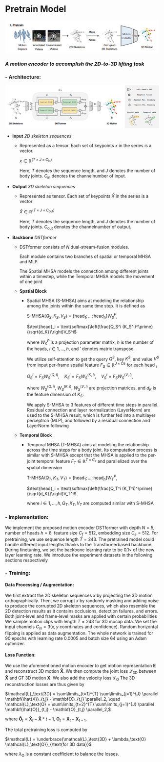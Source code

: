 # Pretrain Model

![pretrain](../assets/pretrain.png)

### _A motion encoder to accomplish the 2D-to-3D lifting task_

### - Architecture:

![architecture](../assets/dstformer.png)

- **Input** _2D skeleton sequences_

  - Represented as a tensor. Each set of keypoints $x$ in the series is a vector.

    $x \in \mathbb{R}^{(T \times J \times C_{\text{in}})}$

    Here, $T$ denotes the sequence length, and $J$ denotes the number of body joints. $C_{\text{in}}$ denotes the channelnumber of input.

- **Output** _3D skeleton sequences_

  - Represented as tensor. Each set of keypoints $\hat{X}$ in the series is a vector

    $\hat{X} \in \mathbb{R}^{(T \times J \times C_{\text{out}})}$

    Here, $T$ denotes the sequence length, and $J$ denotes the number of body joints. $C_{\text{out}}$ denotes the channelnumber of output.

- **Backbone** _DSTformer_

  - DSTformer consists of $N$ dual-stream-fusion modules.

    Each module contains two branches of spatial or temporal MHSA and MLP.

    The Spatial MHSA models the connection among different joints within a timestep, while the Temporal MHSA models the movement of one joint

  - **Spatial Block**

    - Spatial MHSA (S-MHSA) aims at modeling the relationship among the joints within the same time step. It is defined as

      $\text{S-MHSA}(Q_S, K_S, V_S) = [\text{head}_1; \ldots; \text{head}_h]W_S^P$,

      $\text{head}_i = \text{softmax}\left(\frac{Q_S^i (K_S^i)^\prime}{\sqrt{d_K}}\right)V_S^i$

      where $W_S^P$ is a projection parameter matrix, $h$ is the number of the heads, $i \in 1, . . . , h$, and $′$ denotes matrix transpose.

      We utilize self-attention to get the query $Q^S$, key $K^S$, and value $V^S$ from input per-frame spatial feature $F_S \in \mathbb{R}^{J \times Ce}$ for each head $_i$

      $Q_S^i = F_{S}W_{S}^{(Q,i)}, \quad K_S^i = F_{S}W_{S}^{(K,i)}, \quad V_S^i = F_{S}W_{S}^{(V,i)}$,

      where $W_S^{(Q,i)}$, $W_S^{(K,i)}$, $W_S^{(V,i)}$ are projection matrices, and $d_K$ is the feature dimension of $K_S$.

      We apply S-MHSA to 3 features of different time steps in parallel. Residual connection and layer normalization (LayerNorm) are used to the S-MHSA result, which is further fed into a multilayer perceptron (MLP), and followed by a residual connection and LayerNorm following

  - **Temporal Block**

    - Temporal MHSA (T-MHSA) aims at
      modeling the relationship across the time steps for a body
      joint. Its computation process is similar with S-MHSA except that the MHSA is applied to the per-joint temporal
      feature $F_T \in \mathbb{R}^{T \times C_e}$ and parallelized over the spatial dimension

      $\text{T-MHSA}(Q_T, K_T, V_T) = [\text{head}_1; \ldots; \text{head}_h]W_T^P$,

      $\text{head}_i = \text{softmax}\left(\frac{Q_T^i (K_T^i)^\prime}{\sqrt{d_K}}\right)V_T^i$

      where $i \in 1,...,h, Q_T, K_T, V_T$ are computed similar with S-MHSA

### - Implementation:

We implement the proposed motion encoder DSTformer
with depth $N = 5$, number of heads $h = 8$, feature size
$C_f = 512$, embedding size $C_e = 512$. For pretraining, we
use sequence length $T = 243$. The pretrained model could
handle different input lengths thanks to the Transformerbased backbone. During finetuning, we set the backbone
learning rate to be $0.1 ×$ of the new layer learning rate. We
introduce the experiment datasets in the following sections
respectively

### - Training:

#### Data Processing / Augmentation:

We first
extract the 2D skeleton sequences $x$ by projecting the 3D
motion orthographically. Then, we corrupt $x$ by randomly
masking and adding noise to produce the corrupted 2D skeleton sequences, which also resemble the 2D detection results
as it contains occlusions, detection failures, and errors. Both
joint-level and frame-level masks are applied with certain
probabilities We sample motion clips with length $T = 243$ for
3D mocap data. We set the input channels $C_{in} = 3 (x, y$ coordinates and
confidence). Random horizontal flipping is applied as data augmentation. The whole network
is trained for 90 epochs with learning rate 0.0005 and batch
size 64 using an Adam optimizer.

#### Loss Function:

We use the aforementioned motion encoder to get motion representation $\mathbf{E}$ and reconstruct 3D motion $\mathbf{\hat{X}}$. We then compute the joint loss $\mathcal{L}_\text{3D}$ between $\mathbf{\hat{X}}$ and GT 3D motion $\mathbf{X}$. We also add the velocity loss $\mathcal{L}_\text{O}$ The 3D reconstruction losses are thus given by

$\mathcal{L}_\text{3D} = \sum\limits_{t=1}^{T} \sum\limits_{j=1}^{J} \parallel  \mathbf{\hat{X}}_{t,j} - \mathbf{X}_{t,j} \parallel_2, \quad
\mathcal{L}_\text{O} = \sum\limits_{t=2}^{T} \sum\limits_{j=1}^{J} \parallel  \mathbf{\hat{O}}_{t,j} - \mathbf{O}_{t,j} \parallel_2,$

where $\mathbf{\hat{O}}_t=\mathbf{\hat{{X}}}_t - \mathbf{\hat{X}}*{t-1}$, $\mathbf{O}_t=\mathbf{X}_t - \mathbf{X}_{t-1}$.

The total pretraining loss is computed by

$\mathcal{L} = \underbrace{\mathcal{L}_\text{3D} + \lambda_\text{O} \mathcal{L}_\text{O}}_{\text{for 3D data}}$

where $\lambda_\text{O}$ is a constant coefficient to balance the losses.
